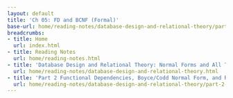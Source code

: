 ```yaml
---
layout: default
title: 'Ch 05: FD and BCNF (Formal)'
base-url: home/reading-notes/database-design-and-relational-theory/part-2-functional-dependencies-boycecodd-normal-form-and-related-matters/ch-05-fd-and-bcnf-formal.html
breadcrumbs:
- title: Home
  url: index.html
- title: Reading Notes
  url: home/reading-notes.html
- title: 'Database Design and Relational Theory: Normal Forms and All That Jazz'
  url: home/reading-notes/database-design-and-relational-theory.html
- title: 'Part 2 Functional Dependencies, Boyce/Codd Normal Form, and Related Matters'
  url: home/reading-notes/database-design-and-relational-theory/part-2-functional-dependencies-boycecodd-normal-form-and-related-matters.html
---
```


